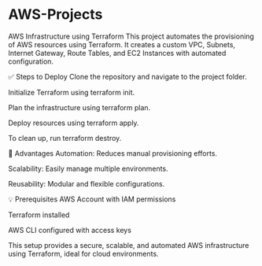 # AWS-Projects
AWS Infrastructure using Terraform
This project automates the provisioning of AWS resources using Terraform. It creates a custom VPC, Subnets, Internet Gateway, Route Tables, and EC2 Instances with automated configuration.

✅ Steps to Deploy
Clone the repository and navigate to the project folder.

Initialize Terraform using terraform init.

Plan the infrastructure using terraform plan.

Deploy resources using terraform apply.

To clean up, run terraform destroy.

🚀 Advantages
Automation: Reduces manual provisioning efforts.

Scalability: Easily manage multiple environments.

Reusability: Modular and flexible configurations.

💡 Prerequisites
AWS Account with IAM permissions

Terraform installed

AWS CLI configured with access keys

This setup provides a secure, scalable, and automated AWS infrastructure using Terraform, ideal for cloud environments.
